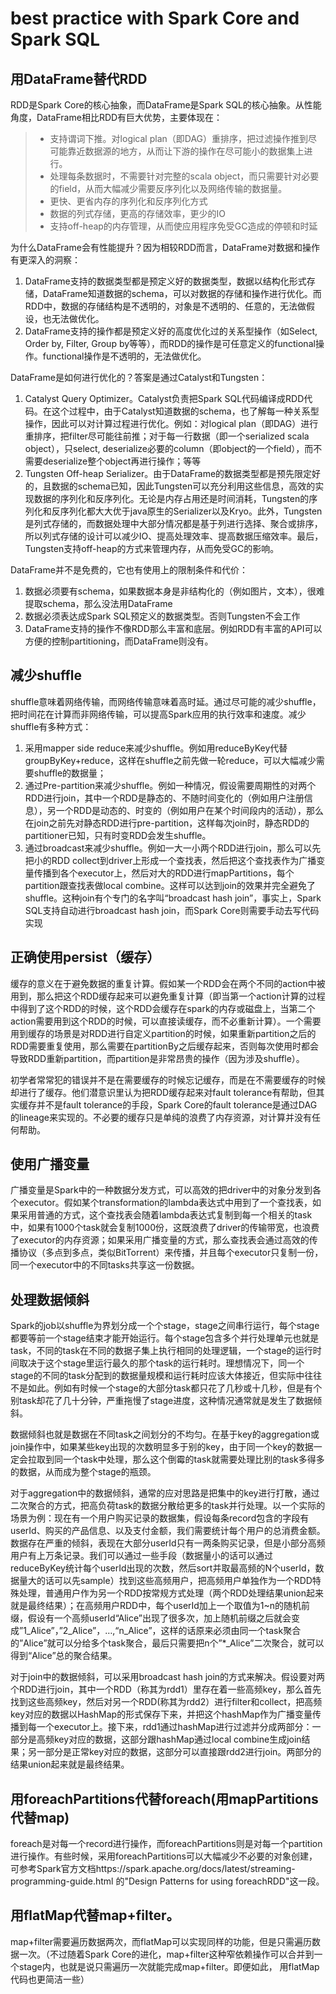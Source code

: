 # best practice with Spark Core and Spark SQL

## 用DataFrame替代RDD
RDD是Spark Core的核心抽象，而DataFrame是Spark SQL的核心抽象。从性能角度，DataFrame相比RDD有巨大优势，主要体现在：
>* 支持谓词下推。对logical plan（即DAG）重排序，把过滤操作推到尽可能靠近数据源的地方，从而让下游的操作在尽可能小的数据集上进行。
>* 处理每条数据时，不需要针对完整的scala object，而只需要针对必要的field，从而大幅减少需要反序列化以及网络传输的数据量。
>* 更快、更省内存的序列化和反序列化方式
>* 数据的列式存储，更高的存储效率，更少的IO
>* 支持off-heap的内存管理，从而使应用程序免受GC造成的停顿和时延

为什么DataFrame会有性能提升？因为相较RDD而言，DataFrame对数据和操作有更深入的洞察：
1. DataFrame支持的数据类型都是预定义好的数据类型，数据以结构化形式存储，DataFrame知道数据的schema，可以对数据的存储和操作进行优化。而RDD中，数据的存储结构是不透明的，对象是不透明的、任意的，无法做假设，也无法做优化。
2. DataFrame支持的操作都是预定义好的高度优化过的关系型操作（如Select, Order by, Filter, Group by等等），而RDD的操作是可任意定义的functional操作。functional操作是不透明的，无法做优化。

DataFrame是如何进行优化的？答案是通过Catalyst和Tungsten：
1. Catalyst Query Optimizer。Catalyst负责把Spark SQL代码编译成RDD代码。在这个过程中，由于Catalyst知道数据的schema，也了解每一种关系型操作，因此可以对计算过程进行优化。例如：对logical plan（即DAG）进行重排序，把filter尽可能往前推；对于每一行数据（即一个serialized scala object），只select, deserialize必要的column（即object的一个field），而不需要deserialize整个object再进行操作；等等
2. Tungsten Off-heap Serializer。由于DataFrame的数据类型都是预先限定好的，且数据的schema已知，因此Tungsten可以充分利用这些信息，高效的实现数据的序列化和反序列化。无论是内存占用还是时间消耗，Tungsten的序列化和反序列化都大大优于java原生的Serializer以及Kryo。此外，Tungsten是列式存储的，而数据处理中大部分情况都是基于列进行选择、聚合或排序，所以列式存储的设计可以减少IO、提高处理效率、提高数据压缩效率。最后，Tungsten支持off-heap的方式来管理内存，从而免受GC的影响。

DataFrame并不是免费的，它也有使用上的限制条件和代价：
1. 数据必须要有schema，如果数据本身是非结构化的（例如图片，文本），很难提取schema，那么没法用DataFrame
2. 数据必须表达成Spark SQL预定义的数据类型。否则Tungsten不会工作
3. DataFrame支持的操作不像RDD那么丰富和底层。例如RDD有丰富的API可以方便的控制partitioning，而DataFrame则没有。

## 减少shuffle
shuffle意味着网络传输，而网络传输意味着高时延。通过尽可能的减少shuffle，把时间花在计算而非网络传输，可以提高Spark应用的执行效率和速度。减少shuffle有多种方式：
1. 采用mapper side reduce来减少shuffle。例如用reduceByKey代替groupByKey+reduce，这样在shuffle之前先做一轮reduce，可以大幅减少需要shuffle的数据量；
2. 通过Pre-partition来减少shuffle。例如一种情况，假设需要周期性的对两个RDD进行join，其中一个RDD是静态的、不随时间变化的（例如用户注册信息），另一个RDD是动态的、时变的（例如用户在某个时间段内的活动），那么在join之前先对静态RDD进行pre-partition，这样每次join时，静态RDD的partitioner已知，只有时变RDD会发生shuffle。
3. 通过broadcast来减少shuffle。例如一大一小两个RDD进行join，那么可以先把小的RDD collect到driver上形成一个查找表，然后把这个查找表作为广播变量传播到各个executor上，然后对大的RDD进行mapPartitions，每个partition跟查找表做local combine。这样可以达到join的效果并完全避免了shuffle。这种join有个专门的名字叫“broadcast hash join”，事实上，Spark SQL支持自动进行broadcast hash join，而Spark Core则需要手动去写代码实现

## 正确使用persist（缓存）
缓存的意义在于避免数据的重复计算。假如某一个RDD会在两个不同的action中被用到，那么把这个RDD缓存起来可以避免重复计算（即当第一个action计算的过程中得到了这个RDD的时候，这个RDD会缓存在spark的内存或磁盘上，当第二个action需要用到这个RDD的时候，可以直接读缓存，而不必重新计算）。一个需要用到缓存的场景是对RDD进行自定义partition的时候，如果重新partition之后的RDD需要重复使用，那么需要在partitionBy之后缓存起来，否则每次使用时都会导致RDD重新partition，而partition是非常昂贵的操作（因为涉及shuffle）。

初学者常常犯的错误并不是在需要缓存的时候忘记缓存，而是在不需要缓存的时候却进行了缓存。他们潜意识里认为把RDD缓存起来对fault tolerance有帮助，但其实缓存并不是fault tolerance的手段，Spark Core的fault tolerance是通过DAG的lineage来实现的。不必要的缓存只是单纯的浪费了内存资源，对计算并没有任何帮助。

## 使用广播变量
广播变量是Spark中的一种数据分发方式，可以高效的把driver中的对象分发到各个executor。假如某个transformation的lambda表达式中用到了一个查找表，如果采用普通的方式，这个查找表会随着lambda表达式复制到每一个相关的task中，如果有1000个task就会复制1000份，这既浪费了driver的传输带宽，也浪费了executor的内存资源；如果采用广播变量的方式，那么查找表会通过高效的传播协议（多点到多点，类似BitTorrent）来传播，并且每个executor只复制一份，同一个executor中的不同tasks共享这一份数据。

## 处理数据倾斜
Spark的job以shuffle为界划分成一个个stage，stage之间串行运行，每个stage都要等前一个stage结束才能开始运行。每个stage包含多个并行处理单元也就是task，不同的task在不同的数据子集上执行相同的处理逻辑，一个stage的运行时间取决于这个stage里运行最久的那个task的运行耗时。理想情况下，同一个stage的不同的task分配到的数据量规模和运行耗时应该大体接近，但实际中往往不是如此。例如有时候一个stage的大部分task都只花了几秒或十几秒，但是有个别task却花了几十分钟，严重拖慢了stage进度，这种情况通常就是发生了数据倾斜。 

数据倾斜也就是数据在不同task之间划分的不均匀。在基于key的aggregation或join操作中，如果某些key出现的次数明显多于别的key，由于同一个key的数据一定会拉取到同一个task中处理，那么这个倒霉的task就需要处理比别的task多得多的数据，从而成为整个stage的瓶颈。

对于aggregation中的数据倾斜，通常的应对思路是把集中的key进行打散，通过二次聚合的方式，把高负荷task的数据分散给更多的task并行处理。以一个实际的场景为例：现在有一个用户购买记录的数据集，假设每条record包含的字段有userId、购买的产品信息、以及支付金额，我们需要统计每个用户的总消费金额。数据存在严重的倾斜，表现在大部分userId只有一两条购买记录，但是小部分高频用户有上万条记录。我们可以通过一些手段（数据量小的话可以通过reduceByKey统计每个userId出现的次数，然后sort并取最高频的N个userId，数据量大的话可以先sample）找到这些高频用户，把高频用户单独作为一个RDD特殊处理，普通用户作为另一个RDD按常规方式处理（两个RDD处理结果union起来就是最终结果）；在高频用户RDD中，每个userId加上一个取值为1~n的随机前缀，假设有一个高频userId“Alice”出现了很多次，加上随机前缀之后就会变成”1_Alice”，”2_Alice”，…,“n_Alice”，这样的话原来必须由同一个task聚合的”Alice”就可以分给多个task聚合，最后只需要把n个”*_Alice”二次聚合，就可以得到“Alice”总的聚合结果。

对于join中的数据倾斜，可以采用broadcast hash join的方式来解决。假设要对两个RDD进行join，其中一个RDD（称其为rdd1）里存在着一些高频key，那么首先找到这些高频key，然后对另一个RDD(称其为rdd2）进行filter和collect，把高频key对应的数据以HashMap的形式保存下来，并把这个hashMap作为广播变量传播到每一个executor上。接下来，rdd1通过hashMap进行过滤并分成两部分：一部分是高频key对应的数据，这部分跟hashMap通过local combine生成join结果；另一部分是正常key对应的数据，这部分可以直接跟rdd2进行join。两部分的结果union起来就是最终结果。

## 用foreachPartitions代替foreach(用mapPartitions代替map)
foreach是对每一个record进行操作，而foreachPartitions则是对每一个partition进行操作。有些时候，采用foreachPartitions可以大幅减少不必要的对象创建，可参考Spark官方文档https://spark.apache.org/docs/latest/streaming-programming-guide.html 的"Design Patterns for using foreachRDD"这一段。

## 用flatMap代替map+filter。
map+filter需要遍历数据两次，而flatMap可以实现同样的功能，但是只需遍历数据一次。（不过随着Spark Core的进化，map+filter这种窄依赖操作可以合并到一个stage内，也就是说只需遍历一次就能完成map+filter。即便如此， 用flatMap代码也更简洁一些）
